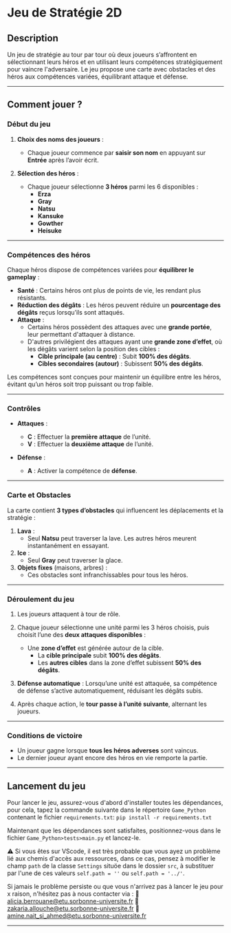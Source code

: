 # Jeu de Stratégie 2D

## **Description**
Un jeu de stratégie au tour par tour où deux joueurs s’affrontent en sélectionnant leurs héros et en utilisant leurs compétences stratégiquement pour vaincre l'adversaire. Le jeu propose une carte avec obstacles et des héros aux compétences variées, équilibrant attaque et défense.

---

## **Comment jouer ?**

### **Début du jeu**
1. **Choix des noms des joueurs** :  
   - Chaque joueur commence par **saisir son nom** en appuyant sur **Entrée** après l’avoir écrit.  

2. **Sélection des héros** :  
   - Chaque joueur sélectionne **3 héros** parmi les 6 disponibles :  
     - **Erza**
     - **Gray**
     - **Natsu**
     - **Kansuke**
     - **Gowther**
     - **Heisuke**

---

### **Compétences des héros**
Chaque héros dispose de compétences variées pour **équilibrer le gameplay** :
- **Santé** : Certains héros ont plus de points de vie, les rendant plus résistants.  
- **Réduction des dégâts** : Les héros peuvent réduire un **pourcentage des dégâts** reçus lorsqu’ils sont attaqués.  
- **Attaque** :  
  - Certains héros possèdent des attaques avec une **grande portée**, leur permettant d'attaquer à distance.  
  - D'autres privilégient des attaques ayant une **grande zone d’effet**, où les dégâts varient selon la position des cibles :  
    - **Cible principale (au centre)** : Subit **100% des dégâts**.  
    - **Cibles secondaires (autour)** : Subissent **50% des dégâts**.  

Les compétences sont conçues pour maintenir un équilibre entre les héros, évitant qu’un héros soit trop puissant ou trop faible.

---

### **Contrôles**
- **Attaques** :  
  - **C** : Effectuer la **première attaque** de l’unité.  
  - **V** : Effectuer la **deuxième attaque** de l’unité.  

- **Défense** :  
  - **A** : Activer la compétence de **défense**.  

---

### **Carte et Obstacles**
La carte contient **3 types d’obstacles** qui influencent les déplacements et la stratégie :  
1. **Lava** :  
   - Seul **Natsu** peut traverser la lave. Les autres héros meurent instantanément en essayant.  
2. **Ice** :  
   - Seul **Gray** peut traverser la glace.  
3. **Objets fixes** (maisons, arbres) :  
   - Ces obstacles sont infranchissables pour tous les héros.  

---

### **Déroulement du jeu**
1. Les joueurs attaquent à tour de rôle.  
2. Chaque joueur sélectionne une unité parmi les 3 héros choisis, puis choisit l’une des **deux attaques disponibles** :  
   - Une **zone d’effet** est générée autour de la cible.  
     - La **cible principale** subit **100% des dégâts**.  
     - Les **autres cibles** dans la zone d’effet subissent **50% des dégâts**.  

3. **Défense automatique** : Lorsqu’une unité est attaquée, sa compétence de défense s’active automatiquement, réduisant les dégâts subis.  

4. Après chaque action, le **tour passe à l’unité suivante**, alternant les joueurs.

---

### **Conditions de victoire**
- Un joueur gagne lorsque **tous les héros adverses** sont vaincus.  
- Le dernier joueur ayant encore des héros en vie remporte la partie.  

---

## Lancement du jeu

Pour lancer le jeu, assurez-vous d'abord d'installer toutes les dépendances, pour cela, tapez la commande suivante dans le répertoire `Game_Python` contenant le fichier `requirements.txt`:
`pip install -r requirements.txt`

Maintenant que les dépendances sont satisfaites, positionnez-vous dans le fichier `Game_Python>tests>main.py` et lancez-le.

:warning: Si vous êtes sur VScode, il est très probable que vous ayez un problème lié aux chemis d'accès aux ressources, dans ce cas, pensez à modifier le champ `path` de la classe `Settings` situöe dans le dossier `src`, à substituer par l'une de ces valeurs `self.path = ''` ou `self.path = '../'`.

Si jamais le problème persiste ou que vous n'arrivez pas à lancer le jeu pour x raison, n'hésitez pas à nous contacter via :
:e-mail: alicia.berrouane@etu.sorbonne-universite.fr
:e-mail: zakaria.allouche@etu.sorbonne-universite.fr
:e-mail: amine.nait_si_ahmed@etu.sorbonne-universite.fr

---
